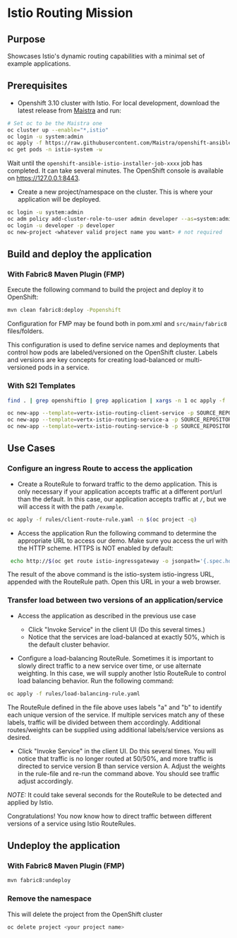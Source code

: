 # Istio Routing Mission

## Purpose
Showcases Istio's dynamic routing capabilities with a minimal set of example applications.

## Prerequisites
* Openshift 3.10 cluster with Istio. For local development, download the latest release from [Maistra](https://github.com/Maistra/origin/releases) and run:

```bash
# Set oc to be the Maistra one
oc cluster up --enable="*,istio"
oc login -u system:admin
oc apply -f https://raw.githubusercontent.com/Maistra/openshift-ansible/maistra-0.2.0-ocp-3.1.0-istio-1.0.2/istio/cr-minimal.yaml -n istio-operator
oc get pods -n istio-system -w
```
Wait until the `openshift-ansible-istio-installer-job-xxxx` job has completed. It can take several minutes. The OpenShift console is available on https://127.0.0.1:8443.

* Create a new project/namespace on the cluster. This is where your application will be deployed.

```bash
oc login -u system:admin
oc adm policy add-cluster-role-to-user admin developer --as=system:admin
oc login -u developer -p developer
oc new-project <whatever valid project name you want> # not required
```

## Build and deploy the application

### With Fabric8 Maven Plugin (FMP)
Execute the following command to build the project and deploy it to OpenShift:

```bash
mvn clean fabric8:deploy -Popenshift
```

Configuration for FMP may be found both in pom.xml and `src/main/fabric8` files/folders.

This configuration is used to define service names and deployments that control how pods are labeled/versioned on the OpenShift cluster. Labels and versions are key concepts for creating load-balanced or multi-versioned pods in a service.

### With S2I Templates

```bash
find . | grep openshiftio | grep application | xargs -n 1 oc apply -f

oc new-app --template=vertx-istio-routing-client-service -p SOURCE_REPOSITORY_URL=https://github.com/openshiftio-vertx-boosters/vertx-istio-routing-booster -p SOURCE_REPOSITORY_REF=master -p SOURCE_REPOSITORY_DIR=vertx-istio-routing-client
oc new-app --template=vertx-istio-routing-service-a -p SOURCE_REPOSITORY_URL=https://github.com/openshiftio-vertx-boosters/vertx-istio-routing-booster -p SOURCE_REPOSITORY_REF=master -p SOURCE_REPOSITORY_DIR=vertx-istio-routing-service-a
oc new-app --template=vertx-istio-routing-service-b -p SOURCE_REPOSITORY_URL=https://github.com/openshiftio-vertx-boosters/vertx-istio-routing-booster -p SOURCE_REPOSITORY_REF=master -p SOURCE_REPOSITORY_DIR=vertx-istio-routing-service-b
```

##  Use Cases

### Configure an ingress Route to access the application

* Create a RouteRule to forward traffic to the demo application. This is only necessary if your application accepts 
traffic at a different port/url than the default. In this case, our application accepts traffic at `/`, but we will access it with the path `/example`.

```bash
oc apply -f rules/client-route-rule.yaml -n $(oc project -q)
```

* Access the application
Run the following command to determine the appropriate URL to access our demo. Make sure you access the url with the HTTP scheme. HTTPS is NOT enabled by default:

```bash
 echo http://$(oc get route istio-ingressgateway -o jsonpath='{.spec.host}{"\n"}' -n istio-system)/example/
```

The result of the above command is the istio-system istio-ingress URL, appended with the RouteRule path. Open this URL in your a web browser.

### Transfer load between two versions of an application/service

* Access the application as described in the previous use case
  * Click "Invoke Service" in the client UI (Do this several times.)
  * Notice that the services are load-balanced at exactly 50%, which is the default cluster behavior.

* Configure a load-balancing RouteRule. Sometimes it is important to slowly direct traffic to a new service over time, or 
use alternate weighting. In this case, we will supply another Istio RouteRule to control load balancing behavior. Run the 
following command:

```bash
oc apply -f rules/load-balancing-rule.yaml
```

  The RouteRule defined in the file above uses labels "a" and "b" to identify each unique version of the service. If multiple services match any of these labels, traffic will be divided between them accordingly. Additional routes/weights can be supplied using additional labels/service versions as desired.

* Click "Invoke Service" in the client UI. Do this several times. You will notice that traffic is no longer routed at 50/50%, and more traffic is directed to service version B than service version A. Adjust the weights in the rule-file and re-run the command above. You should see traffic adjust accordingly.


_NOTE:_ It could take several seconds for the RouteRule to be detected and applied by Istio.

Congratulations! You now know how to direct traffic between different versions of a service using Istio RouteRules.

## Undeploy the application

### With Fabric8 Maven Plugin (FMP)
```bash
mvn fabric8:undeploy
```

### Remove the namespace
This will delete the project from the OpenShift cluster
```bash
oc delete project <your project name>
```
